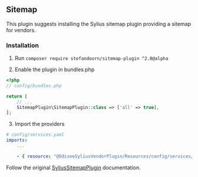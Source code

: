 ## Sitemap

This plugin suggests installing the Sylius sitemap plugin providing a sitemap for vendors.

### Installation

1. Run `composer require stefandoorn/sitemap-plugin ^2.0@alpha`

2. Enable the plugin in bundles.php

```php
<?php
// config/bundles.php

return [
    // ...
    SitemapPlugin\SitemapPlugin::class => ['all' => true],
];
```

3. Import the providers

```yml
# config/services.yaml
imports:
    ...

    - { resource: "@OdiseoSyliusVendorPlugin/Resources/config/services/sitemap.yaml" }
```

Follow the original [SyliusSitemapPlugin](https://github.com/stefandoorn/sitemap-plugin) documentation.
